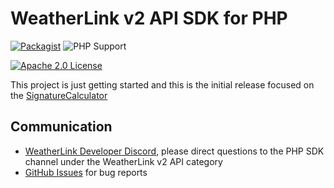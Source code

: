# WeatherLink v2 API SDK for PHP

[![Packagist](https://img.shields.io/packagist/v/weatherlink/weatherlink_v2_api_sdk?color=blue&style=flat-square)](https://packagist.org/packages/weatherlink/weatherlink_v2_api_sdk)
![PHP Support](https://img.shields.io/packagist/php-v/weatherlink/weatherlink_v2_api_sdk?color=blue&style=flat-square)

[![Apache 2.0 License](https://img.shields.io/pypi/l/weatherlink_v2_api_sdk?color=blue&style=flat-square)](https://tldrlegal.com/license/apache-license-2.0-(apache-2.0))

This project is just getting started and this is the initial release focused on the [SignatureCalculator](https://github.com/weatherlink/weatherlink-v2-api-sdk-php/blob/main/src/weatherlink_v2_api_sdk/signature/SignatureCalculator.php)

## Communication

* [WeatherLink Developer Discord](https://discord.gg/WCEdd2S4Ve), please direct questions to the PHP SDK channel under the WeatherLink v2 API category
* [GitHub Issues](https://github.com/weatherlink/weatherlink-v2-api-sdk-php/issues) for bug reports


